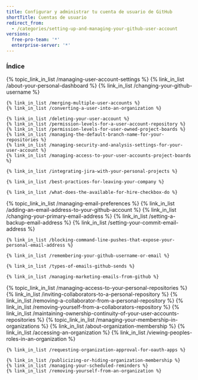 ```yaml
---
title: Configurar y administrar tu cuenta de usuario de GitHub
shortTitle: Cuentas de usuario
redirect_from:
  - /categories/setting-up-and-managing-your-github-user-account
versions:
  free-pro-team: '*'
  enterprise-server: '*'
---
```



### Índice

{% topic_link_in_list /managing-user-account-settings %}
    {% link_in_list /about-your-personal-dashboard %}
    {% link_in_list /changing-your-github-username %}
<!-- if currentVersion == "free-pro-team@latest" -->
    {% link_in_list /merging-multiple-user-accounts %}
    {% link_in_list /converting-a-user-into-an-organization %}
<!-- endif -->
    {% link_in_list /deleting-your-user-account %}
    {% link_in_list /permission-levels-for-a-user-account-repository %}
    {% link_in_list /permission-levels-for-user-owned-project-boards %}
    {% link_in_list /managing-the-default-branch-name-for-your-repositories %}
    {% link_in_list /managing-security-and-analysis-settings-for-your-user-account %}
    {% link_in_list /managing-access-to-your-user-accounts-project-boards %}    
<!-- if currentVersion != "free-pro-team@latest" -->
    {% link_in_list /integrating-jira-with-your-personal-projects %}
<!-- endif -->
<!-- if currentVersion == "free-pro-team@latest" -->
    {% link_in_list /best-practices-for-leaving-your-company %}
<!-- endif -->
<!-- if currentVersion == "free-pro-team@latest" -->
    {% link_in_list /what-does-the-available-for-hire-checkbox-do %}
<!-- endif -->
{% topic_link_in_list /managing-email-preferences %}
    {% link_in_list /adding-an-email-address-to-your-github-account %}
    {% link_in_list /changing-your-primary-email-address %}
    {% link_in_list /setting-a-backup-email-address %}
    {% link_in_list /setting-your-commit-email-address %}
<!-- if currentVersion == "free-pro-team@latest" -->
    {% link_in_list /blocking-command-line-pushes-that-expose-your-personal-email-address %}
<!-- endif -->
    {% link_in_list /remembering-your-github-username-or-email %}
<!-- if currentVersion == "free-pro-team@latest" -->
    {% link_in_list /types-of-emails-github-sends %}
<!-- endif -->
<!-- if currentVersion == "free-pro-team@latest" -->
    {% link_in_list /managing-marketing-emails-from-github %}
<!-- endif -->
{% topic_link_in_list /managing-access-to-your-personal-repositories %}
    {% link_in_list /inviting-collaborators-to-a-personal-repository %}
    {% link_in_list /removing-a-collaborator-from-a-personal-repository %}
    {% link_in_list /removing-yourself-from-a-collaborators-repository %}
    {% link_in_list /maintaining-ownership-continuity-of-your-user-accounts-repositories %}
{% topic_link_in_list /managing-your-membership-in-organizations %}
    {% link_in_list /about-organization-membership %}
    {% link_in_list /accessing-an-organization %}
    {% link_in_list /viewing-peoples-roles-in-an-organization %}
<!-- if currentVersion == "free-pro-team@latest" -->
    {% link_in_list /requesting-organization-approval-for-oauth-apps %}
<!-- endif -->
    {% link_in_list /publicizing-or-hiding-organization-membership %}
    {% link_in_list /managing-your-scheduled-reminders %}
    {% link_in_list /removing-yourself-from-an-organization %}
